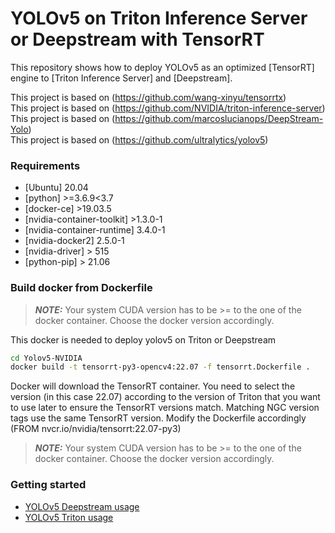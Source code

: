 # YOLOv5 on Triton Inference Server or Deepstream with TensorRT

This repository shows how to deploy YOLOv5 as an optimized [TensorRT] engine to [Triton Inference Server] and [Deepstream].

This project is based on (https://github.com/wang-xinyu/tensorrtx)  
This project is based on (https://github.com/NVIDIA/triton-inference-server)  
This project is based on (https://github.com/marcoslucianops/DeepStream-Yolo)  
This project is based on (https://github.com/ultralytics/yolov5)  

### Requirements

* [Ubuntu] 20.04
* [python]	>=3.6.9<3.7
* [docker-ce]	>19.03.5	
* [nvidia-container-toolkit] >1.3.0-1	
* [nvidia-container-runtime]	3.4.0-1	
* [nvidia-docker2]	2.5.0-1	
* [nvidia-driver]	> 515	
* [python-pip]	> 21.06	

### Build docker from Dockerfile

> **_NOTE:_**  Your system CUDA version has to be >= to the one of the docker container. Choose the docker version accordingly.

This docker is needed to deploy yolov5 on Triton or Deepstream

```bash
cd Yolov5-NVIDIA
docker build -t tensorrt-py3-opencv4:22.07 -f tensorrt.Dockerfile .
```

Docker will download the TensorRT container. You need to select the version (in this case 22.07) according to the version of Triton that you want to use later to ensure the TensorRT versions match. Matching NGC version tags use the same TensorRT version. 
Modify the Dockerfile accordingly (FROM nvcr.io/nvidia/tensorrt:22.07-py3)

> **_NOTE:_**  Your system CUDA version has to be >= to the one of the docker container. Choose the docker version accordingly.
### Getting started

* [YOLOv5 Deepstream usage](deepstream/)
* [YOLOv5 Triton usage](triton-deploy/)


